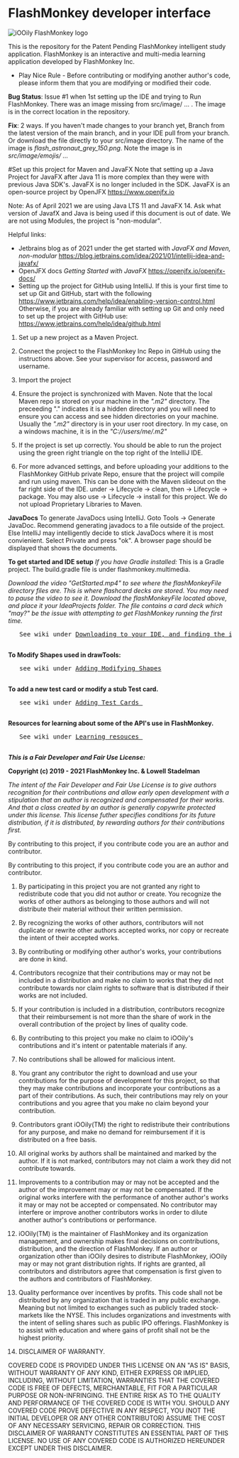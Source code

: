 # FlashMonkey developer interface

![iOOily FlashMonkey logo](./readme_resources/FlashMonkey_logo.png)


This is the repository for the Patent Pending FlashMonkey intelligent study application. FlashMonkey is an interactive 
and multi-media learning application developed by FlashMonkey Inc. 

- Play Nice Rule -
Before contributing or modifying another author's code, please inform them that you are modifying or modified their code. 

<b>Bug Status</b>: Issue #1 when 1st setting up the IDE and trying to Run FlashMonkey. There was an image missing from 
src/image/ ... . The image is in the correct location in the repository. 

<b>Fix</b>: 2 ways. If you haven't made changes to your branch yet, Branch from the latest version of the main branch, 
and in your IDE pull from your branch. Or download the file directly to your src/image directory. The name of the image 
is <i>flash_astronaut_grey_150.png</i>. Note the image is in <i>src/image/emojis/ ...</i>

#Set up this project for Maven and JavaFX
Note that setting up a Java Project for JavaFX after Java 11 is more complex than they were with previous Java SDK's. 
JavaFX is no longer included in the SDK. JavaFX is an open-source project by OpenJFX https://www.openjfx.io

Note: As of April 2021 we are using Java LTS 11 and JavaFX 14. Ask what version of JavafX and Java is being used if this
document is out of date. We are not using Modules, the project is "non-modular".  

Helpful links:
+ Jetbrains blog as of 2021 under the get started with _JavaFX and Maven, non-modular_ https://blog.jetbrains.com/idea/2021/01/intellij-idea-and-javafx/
+ OpenJFX docs _Getting Started with JavaFX_ https://openjfx.io/openjfx-docs/
+ Setting up the project for GitHub using IntelliJ. If this is your first time to set up Git and GitHub, start with the 
following  https://www.jetbrains.com/help/idea/enabling-version-control.html Otherwise, if you are already familiar with
setting up Git and only need to set up the project with GitHub use: https://www.jetbrains.com/help/idea/github.html


1. Set up a new project as a Maven Project.

2. Connect the project to the FlashMonkey Inc Repo in GitHub using the instructions above. See your supervisor for access,
password and username.

3. Import the project

4. Ensure the project is synchronized with Maven. Note that the local Maven repo is stored on your machine in the _".m2"_
directory. The preceeding "." indicates it is a hidden directory and you will need to ensure you can access and see 
hidden directories on your machine. Usually the _".m2"_ directory is in your user root directory. In my case, on a windows
machine, it is in the _"C://users/me/.m2"_ 

5. If the project is set up correctly. You should be able to run the project using the green right triangle on the top 
right of the IntelliJ IDE. 

6. For more advanced settings, and before uploading your additions to the FlashMonkey GitHub private Repo, ensure that 
the project will compile and run using maven. This can be done with the Maven slideout on the far right side of the IDE.
under -> Lifecycle -> clean, then -> Lifecycle -> package. You may also use -> Lifecycle -> install for this project. We
do not upload Proprietary Libraries to Maven.  


**JavaDocs** To generate JavaDocs using IntelliJ. Goto Tools -> Generate JavaDoc. Recommend generating javadocs to a 
file outside of the project. Else IntelliJ may intelligently decide to stick JavaDocs where it is most convienient. 
Select Private and press "ok". A browser page should be displayed that shows the documents. 


**To get started and IDE setup**
_If you have Gradle installed:_ This is a Gradle project. The build.gradle file is under flashmonkey.multimedia.

_Download the video "GetStarted.mp4" to see where the flashMonkeyFile directory files are. This is where flashcard 
decks are stored. You may need to pause the video to see it. Download the flashMonkeyFile located above, and place it 
your IdeaProjects folder. The file contains a card deck which "may?" be the issue with attempting to get FlashMonkey 
running the first time._  

<pre>
   See wiki under <a href = "https://github.com/runnermann/FlashMonkey-MultiMedia/wiki/Downloading-to-your-IDE,-and-finding-the-important-files."/>Downloading to your IDE, and finding the important files</a>

</pre>



**To Modify Shapes used in drawTools:** 
<pre>
   see wiki under <a href = "https://github.com/runnermann/FlashMonkey-MultiMedia/wiki/Adding-shapes"/>Adding Modifying Shapes</a>

</pre>

**To add a new test card or modify a stub Test card.** 
<pre>
   see wiki under <a href = "https://github.com/runnermann/FlashMonkey-MultiMedia/wiki/Adding-Test-Cards"/>Adding Test Cards </a>
   
</pre>

**Resources for learning about some of the API's use in FlashMonkey.**
<pre>
   See wiki under <a href = "https://github.com/runnermann/FlashMonkey-MultiMedia/wiki/Learning-Resources"/>Learning resouces </a>

</pre>   


**_This is a Fair Developer and Fair Use License:_**

**Copyright (c) 2019 - 2021 FlashMonkey Inc. & Lowell Stadelman**

_The intent of the Fair Developer and Fair Use License is to give authors recognition for their contributions and allow early open development with a stipulation that an author is recognized and compensated for their works. And that a class created by an author is generally copywrite protected under this license. This license futher specifies conditions for its future distribution, if it is distributed, by rewarding authors for their contributions first._ 

By contributing to this project, if you contribute code you are an author and contributor.

By contributing to this project, if you contribute code you are an author and contributor.

1. By participating in this project you are not granted any right to redistribute code that you did not author or create. You recognize the works of other authors as belonging to those authors and will not distribute their material without their written permission.

2. By recognizing the works of other authors, contributors will not duplicate or rewrite other authors accepted works, nor copy or recreate the intent of their accepted works.

3. By contributing or modifying other author's works, your contributions are done in kind.  

4. Contributors recognize that their contributions may or may not be included in a distribution and make no claim to works that they did not contribute towards nor claim rights to software that is distributed if their works are not included.  

5. If your contribution is included in a distribution, contributors recognize that their reimbursement is not more than the share of work in the overall contribution of the project by lines of quality code.
    
6. By contributing to this project you make no claim to iOOily's contributions and it's intent or patentable materials if any.  

7. No contributions shall be allowed for malicious intent.  

8. You grant any contributor the right to download and use your contributions for the purpose of development for this project, so that they may make contributions and incorporate your contributions as a part of their contributions. As such, their contributions may rely on your contributions and you agree that you make no claim beyond your contribution.  

9. Contributors grant iOOily(TM) the right to redistribute their contributions for any purpose, and make no demand for reimbursement if it is distributed on a free basis.  

10. All original works by authors shall be maintained and marked by the author. If it is not marked, contributors may not claim a work they did not contribute towards.  

11. Improvements to a contribution may or may not be accepted and the author of the improvement may or may not be compensated. If the original works interfere with the performance of another author's works it may or may not be accepted or compensated. No contributor may interfere or improve another contributors works in order to dilute another author's contributions or performance.  

12. iOOily(TM) is the maintainer of FlashMonkey and its organization management, and ownership makes final decisions on contributions, distribution, and the direction of FlashMonkey. If an author or organization other than iOOily desires to distribute FlashMonkey, iOOily may or may not grant distribution rights. If rights are granted, all contributors and distributors agree that compensation is first given to the authors and contributors of FlashMonkey.  

13. Quality performance over incentives by profits. This code shall not be distributed by any organization that is traded in any public exchange. Meaning but not limited to exchanges such as publicly traded stock-markets like the NYSE. This includes organizations and investments with the intent of selling shares such as public IPO offerings. FlashMonkey is to assist with education and where gains of profit shall not be the highest priority.


14. DISCLAIMER OF WARRANTY.  

COVERED CODE IS PROVIDED UNDER THIS LICENSE ON AN "AS IS" BASIS, WITHOUT WARRANTY OF ANY KIND, EITHER EXPRESS OR IMPLIED, INCLUDING, WITHOUT LIMITATION, WARRANTIES THAT THE COVERED CODE IS FREE OF DEFECTS, MERCHANTABLE, FIT FOR A PARTICULAR PURPOSE OR NON-INFRINGING. THE ENTIRE RISK AS TO THE QUALITY AND PERFORMANCE OF THE COVERED CODE IS WITH YOU. SHOULD ANY COVERED CODE PROVE DEFECTIVE IN ANY RESPECT, YOU (NOT THE INITIAL DEVELOPER OR ANY OTHER CONTRIBUTOR) ASSUME THE COST OF ANY NECESSARY SERVICING, REPAIR OR CORRECTION. THIS DISCLAIMER OF WARRANTY CONSTITUTES AN ESSENTIAL PART OF THIS LICENSE. NO USE OF ANY COVERED CODE IS AUTHORIZED HEREUNDER EXCEPT UNDER THIS DISCLAIMER.
